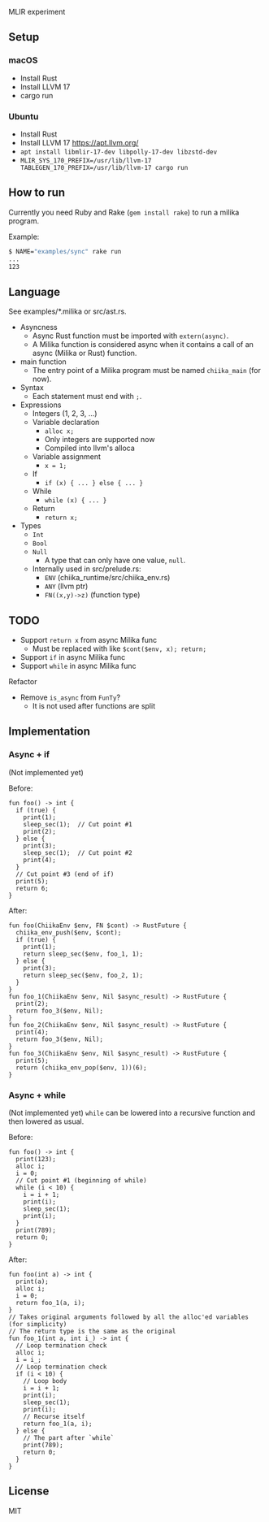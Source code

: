 MLIR experiment

## Setup

### macOS

- Install Rust
- Install LLVM 17
- cargo run

### Ubuntu

- Install Rust
- Install LLVM 17 https://apt.llvm.org/
- `apt install libmlir-17-dev libpolly-17-dev libzstd-dev`
- `MLIR_SYS_170_PREFIX=/usr/lib/llvm-17 TABLEGEN_170_PREFIX=/usr/lib/llvm-17 cargo run`

## How to run

Currently you need Ruby and Rake (`gem install rake`) to run a milika program.

Example:

```sh
$ NAME="examples/sync" rake run
...
123
```

## Language

See examples/\*.milika or src/ast.rs.

- Asyncness
  - Async Rust function must be imported with `extern(async)`.
  - A Milika function is considered async when it contains a call of an async (Milika or Rust) function.
- main function
  - The entry point of a Milika program must be named `chiika_main` (for now).
- Syntax
  - Each statement must end with `;`.
- Expressions
  - Integers (1, 2, 3, ...)
  - Variable declaration
    - `alloc x;`
    - Only integers are supported now
    - Compiled into llvm's alloca
  - Variable assignment
    - `x = 1;`
  - If
    - `if (x) { ... } else { ... }`
  - While
    - `while (x) { ... }`
  - Return
    - `return x;`
- Types
  - `Int`
  - `Bool`
  - `Null`
    - A type that can only have one value, `null`.
  - Internally used in src/prelude.rs:
    - `ENV` (chiika_runtime/src/chiika_env.rs)
    - `ANY` (llvm ptr)
    - `FN((x,y)->z)` (function type)

## TODO

- Support `return x` from async Milika func
  - Must be replaced with like `$cont($env, x); return;`
- Support `if` in async Milika func
- Support `while` in async Milika func

Refactor

- Remove `is_async` from `FunTy`?
  - It is not used after functions are split

## Implementation

### Async + if

(Not implemented yet)

Before:

```
fun foo() -> int {
  if (true) {
    print(1);
    sleep_sec(1);  // Cut point #1
    print(2);
  } else {
    print(3);
    sleep_sec(1);  // Cut point #2
    print(4);
  }
  // Cut point #3 (end of if)
  print(5);
  return 6;
}
```

After:

```
fun foo(ChiikaEnv $env, FN $cont) -> RustFuture {
  chiika_env_push($env, $cont);
  if (true) {
    print(1);
    return sleep_sec($env, foo_1, 1);
  } else {
    print(3);
    return sleep_sec($env, foo_2, 1);
  }
}
fun foo_1(ChiikaEnv $env, Nil $async_result) -> RustFuture {
  print(2);
  return foo_3($env, Nil);
}
fun foo_2(ChiikaEnv $env, Nil $async_result) -> RustFuture {
  print(4);
  return foo_3($env, Nil);
}
fun foo_3(ChiikaEnv $env, Nil $async_result) -> RustFuture {
  print(5);
  return (chiika_env_pop($env, 1))(6);
}

```

### Async + while

(Not implemented yet) `while` can be lowered into a recursive function and then
lowered as usual.

Before:

```
fun foo() -> int {
  print(123);
  alloc i;
  i = 0;
  // Cut point #1 (beginning of while)
  while (i < 10) {
    i = i + 1;
    print(i);
    sleep_sec(1);
    print(i);
  }
  print(789);
  return 0;
}
```

After:

```
fun foo(int a) -> int {
  print(a);
  alloc i;
  i = 0;
  return foo_1(a, i);
}
// Takes original arguments followed by all the alloc'ed variables (for simplicity)
// The return type is the same as the original
fun foo_1(int a, int i_) -> int {
  // Loop termination check
  alloc i;
  i = i_;
  // Loop termination check
  if (i < 10) {
    // Loop body
    i = i + 1;
    print(i);
    sleep_sec(1);
    print(i);
    // Recurse itself
    return foo_1(a, i);
  } else {
    // The part after `while`
    print(789);
    return 0;
  }
}
```

## License

MIT
